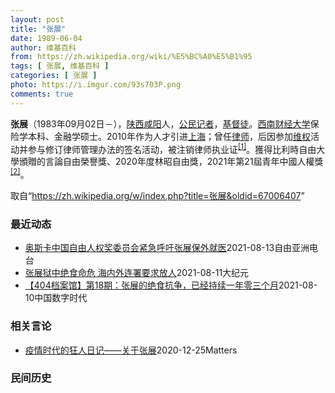```yaml
---
layout: post
title: "张展"
date: 1989-06-04
author: 维基百科
from: https://zh.wikipedia.org/wiki/%E5%BC%A0%E5%B1%95
tags: [ 张展, 维基百科 ]
categories: [ 张展 ]
photo: https://i.imgur.com/93s703P.png
comments: true
---
```

<div class="mw-parser-output">

<p><b>张展</b>（1983年09月02日<span class="useeditintro" title="Template:BLP editintro">－</span>），<a href="/wiki/%E9%99%95%E8%A5%BF" class="mw-redirect" title="陕西">陕西</a><a href="/wiki/%E5%92%B8%E9%98%B3" class="mw-redirect" title="咸阳">咸阳</a>人，<a href="/wiki/%E5%85%AC%E6%B0%91%E8%A8%98%E8%80%85" class="mw-redirect" title="公民記者">公民记者</a>，<a href="/wiki/%E5%9F%BA%E7%9D%A3%E5%BE%92" title="基督徒">基督徒</a>。<a href="/wiki/%E8%A5%BF%E5%8D%97%E8%B4%A2%E7%BB%8F%E5%A4%A7%E5%AD%A6" title="西南财经大学">西南财经大学</a>保险学本科、金融学硕士。2010年作为人才引进<a href="/wiki/%E4%B8%8A%E6%B5%B7" class="mw-redirect" title="上海">上海</a>；曾任<a href="/wiki/%E5%BE%8B%E5%B8%88" class="mw-redirect" title="律师">律师</a>，后因参加<a href="/wiki/%E7%BB%B4%E6%9D%83" class="mw-redirect" title="维权">维权</a>活动并参与修订律师管理办法的签名活动，被注销律师执业证<sup id="cite_ref-1" class="reference"><a href="#cite_note-1">[1]</a></sup>。獲得比利時自由大學頒贈的言論自由榮譽獎、2020年度林昭自由獎，2021年第21屆青年中國人權獎<sup id="cite_ref-2" class="reference"><a href="#cite_note-2">[2]</a></sup>。
</p>
</div><noscript><img src="//zh.wikipedia.org/wiki/Special:CentralAutoLogin/start?type=1x1" alt="" title="" width="1" height="1" style="border: none; position: absolute;"></noscript>
<div class="printfooter">取自“<a dir="ltr" href="https://zh.wikipedia.org/w/index.php?title=张展&amp;oldid=67006407">https://zh.wikipedia.org/w/index.php?title=张展&amp;oldid=67006407</a>”</div><div id="recent-news"><h3>最近动态</h3><ul><li><a href="https://nodebe4.github.io/waimei/2021-08-13/%E5%A5%A5%E6%96%AF%E5%8D%A1%E4%B8%AD%E5%9B%BD%E8%87%AA%E7%94%B1%E4%BA%BA%E6%9D%83%E5%A5%96%E5%A7%94%E5%91%98%E4%BC%9A%E7%B4%A7%E6%80%A5%E5%91%BC%E5%90%81%E5%BC%A0%E5%B1%95%E4%BF%9D%E5%A4%96%E5%B0%B1%E5%8C%BB" title="奥斯卡中国自由人权奖委员会紧急呼吁张展保外就医—— 8月13日，奥斯卡中国自由人权奖委员会通过紧急呼吁，要求中共上海当局尽快让健康状况恶化的被囚公民记者张展保外就医。今年7月31日，张展因在狱中...">奥斯卡中国自由人权奖委员会紧急呼吁张展保外就医</a><time>2021-08-13</time><a class="tag">自由亚洲电台</a></li>
<li><a href="https://nodebe4.github.io/waimei/2021-08-11/%E5%BC%A0%E5%B1%95%E7%8B%B1%E4%B8%AD%E7%BB%9D%E9%A3%9F%E5%91%BD%E5%8D%B1-%E6%B5%B7%E5%86%85%E5%A4%96%E8%BF%9E%E7%BD%B2%E8%A6%81%E6%B1%82%E6%94%BE%E4%BA%BA" title="张展狱中绝食命危 海内外连署要求放人—— 【大纪元2021年08月11日讯】（大纪元记者熊斌采访报导）去年，中共病毒（COVID-19）在武汉肆虐，公民记者张展因报导疫情真相，被非法判刑入狱。她...">张展狱中绝食命危 海内外连署要求放人</a><time>2021-08-11</time><a class="tag">大纪元</a></li>
<li><a href="https://nodebe4.github.io/waimei/2021-08-10/404%E6%A1%A3%E6%A1%88%E9%A6%86-%E7%AC%AC18%E6%9C%9F-%E5%BC%A0%E5%B1%95%E7%9A%84%E7%BB%9D%E9%A3%9F%E6%8A%97%E4%BA%89-%E5%B7%B2%E7%BB%8F%E6%8C%81%E7%BB%AD%E4%B8%80%E5%B9%B4%E9%9B%B6%E4%B8%89%E4%B8%AA%E6%9C%88" title="【404档案馆】第18期：张展的绝食抗争，已经持续一年零三个月—— 《404档案馆》是中国数字时代出品的播客节目，可在 Apple Podcasts, Google Podcasts, Spot...">【404档案馆】第18期：张展的绝食抗争，已经持续一年零三个月</a><time>2021-08-10</time><a class="tag">中国数字时代</a></li>
</ul></div><div id="open-opinion"><h3>相关言论</h3><ul><li><a href="https://nodebe4.github.io/opinion/2020-12-25/%E7%96%AB%E6%83%85%E6%97%B6%E4%BB%A3%E7%9A%84%E7%8B%82%E4%BA%BA%E6%97%A5%E8%AE%B0-%E5%85%B3%E4%BA%8E%E5%BC%A0%E5%B1%95/" title="AI XIAOMING">疫情时代的狂人日记——关于张展</a><time>2020-12-25</time><a class="tag">Matters</a></li>
</ul></div><div id="mjls-record"><h3>民间历史</h3><ul></ul></div>